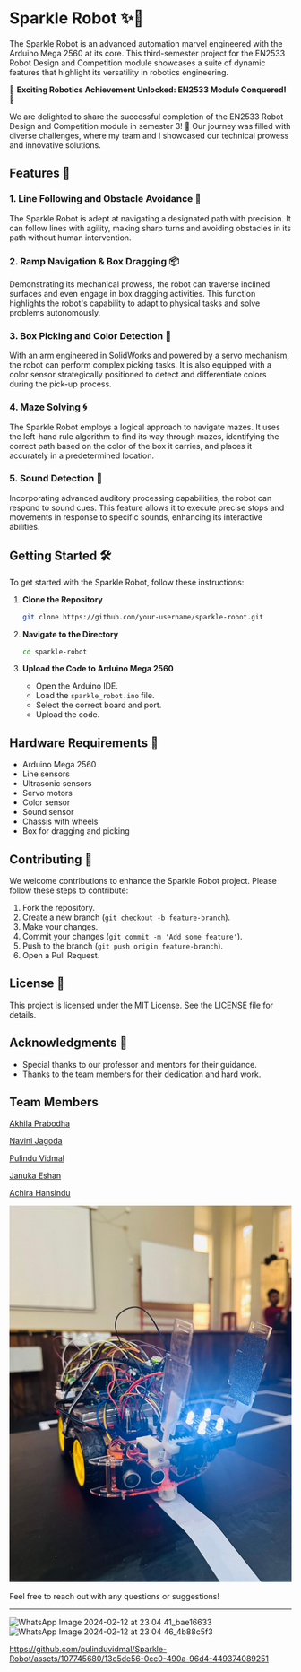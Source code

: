 # Sparkle Robot ✨🤖

The Sparkle Robot is an advanced automation marvel engineered with the Arduino Mega 2560 at its core. This third-semester project for the EN2533 Robot Design and Competition module showcases a suite of dynamic features that highlight its versatility in robotics engineering.

🚀 **Exciting Robotics Achievement Unlocked: EN2533 Module Conquered!** 🤖

We are delighted to share the successful completion of the EN2533 Robot Design and Competition module in semester 3! 🌟 Our journey was filled with diverse challenges, where my team and I showcased our technical prowess and innovative solutions.

## Features 🌟

### 1. Line Following and Obstacle Avoidance 🚧
The Sparkle Robot is adept at navigating a designated path with precision. It can follow lines with agility, making sharp turns and avoiding obstacles in its path without human intervention.

### 2. Ramp Navigation & Box Dragging 📦
Demonstrating its mechanical prowess, the robot can traverse inclined surfaces and even engage in box dragging activities. This function highlights the robot's capability to adapt to physical tasks and solve problems autonomously.

### 3. Box Picking and Color Detection 🎨
With an arm engineered in SolidWorks and powered by a servo mechanism, the robot can perform complex picking tasks. It is also equipped with a color sensor strategically positioned to detect and differentiate colors during the pick-up process.

### 4. Maze Solving 🌀
The Sparkle Robot employs a logical approach to navigate mazes. It uses the left-hand rule algorithm to find its way through mazes, identifying the correct path based on the color of the box it carries, and places it accurately in a predetermined location.

### 5. Sound Detection 🎤
Incorporating advanced auditory processing capabilities, the robot can respond to sound cues. This feature allows it to execute precise stops and movements in response to specific sounds, enhancing its interactive abilities.

## Getting Started 🛠️

To get started with the Sparkle Robot, follow these instructions:

1. **Clone the Repository**
   ```bash
   git clone https://github.com/your-username/sparkle-robot.git
   ```

2. **Navigate to the Directory**
   ```bash
   cd sparkle-robot
   ```

3. **Upload the Code to Arduino Mega 2560**
   - Open the Arduino IDE.
   - Load the `sparkle_robot.ino` file.
   - Select the correct board and port.
   - Upload the code.

## Hardware Requirements 🛒

- Arduino Mega 2560
- Line sensors
- Ultrasonic sensors
- Servo motors
- Color sensor
- Sound sensor
- Chassis with wheels
- Box for dragging and picking

## Contributing 🤝

We welcome contributions to enhance the Sparkle Robot project. Please follow these steps to contribute:

1. Fork the repository.
2. Create a new branch (`git checkout -b feature-branch`).
3. Make your changes.
4. Commit your changes (`git commit -m 'Add some feature'`).
5. Push to the branch (`git push origin feature-branch`).
6. Open a Pull Request.

## License 📄

This project is licensed under the MIT License. See the [LICENSE](LICENSE) file for details.

## Acknowledgments 🙏

- Special thanks to our professor and mentors for their guidance.
- Thanks to the team members for their dedication and hard work.

## Team Members
[Akhila Prabodha](https://github.com/akhilaprabodha)

[Navini Jagoda](https://github.com/Navini11)

[Pulindu Vidmal](https://github.com/pulinduvidmal)

[Januka Eshan](https://github.com/eshansurendra)

[Achira Hansindu]()

<div style="text-align: center;">
  <img src="/docs/assets/robot.png" alt="New Image" title="New Image" style="width: 700px; max-width: 100%;" />
</div>

Feel free to reach out with any questions or suggestions!

---

![WhatsApp Image 2024-02-12 at 23 04 41_bae16633](https://github.com/pulinduvidmal/Sparkle-Robot/assets/107745680/b3477e90-809a-4382-9344-415355cb79f0)
![WhatsApp Image 2024-02-12 at 23 04 46_4b88c5f3](https://github.com/pulinduvidmal/Sparkle-Robot/assets/107745680/da6b72fc-96e1-4394-b215-1a9669044c66)


https://github.com/pulinduvidmal/Sparkle-Robot/assets/107745680/13c5de56-0cc0-490a-96d4-449374089251


